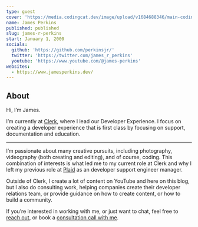 ```yaml
---
type: guest
cover: 'https://media.codingcat.dev/image/upload/v1684688346/main-codingcatdev-photo/podcast-guest/james_r_perkins.jpg'
name: James Perkins
published: published
slug: james-r-perkins
start: January 1, 2000
socials:
  github: 'https://github.com/perkinsjr/'
  twitter: 'https://twitter.com/james_r_perkins'
  youtube: 'https://www.youtube.com/@james-perkins'
websites:
  - https://www.jamesperkins.dev/
---
```


## About

Hi, I’m James.

I’m currently at [Clerk](https://clerk.com), where I lead our Developer Experience. I focus on creating a developer experience that is first class by focusing on support, documentation and education.

---

I’m passionate about many creative pursuits, including photography, videography (both creating and editing), and of course, coding. This combination of interests is what led me to my current role at Clerk and why I left my previous role at [Plaid](https://plaid.com) as an developer support engineer manager.

Outside of Clerk, I create a lot of content on YouTube and here on this blog, but I also do consulting work, helping companies create their developer relations team, or provide guidance on how to create content, or how to build a community.

If you’re interested in working with me, or just want to chat, feel free to [reach out](mailto:james@jamesperkins.dev), or book a [consultation call with me](https://cal.com/james-perkins/consult).
